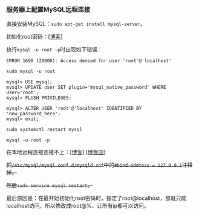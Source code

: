 ### 服务器上配置MySQL远程连接

直接安装MySQL：`sudo apt-get install mysql-server`。

初始化root密码：[[博客](https://linuxnightly.com/error-1698-28000-access-denied-for-user-rootlocalhost/)]

执行`mysql -u root -p`时出现如下错误：

```
ERROR 1698 (28000): Access denied for user 'root'@'localhost'
```

```shell
sudo mysql -u root
```

```
mysql> USE mysql;
mysql> UPDATE user SET plugin='mysql_native_password' WHERE User='root';
mysql> FLUSH PRIVILEGES;
```

```
mysql> ALTER USER 'root'@'localhost' IDENTIFIED BY 'new_password_here';
mysql> exit;
```

```shell
sudo systemctl restart mysql
```

```shell
mysql -u root -p
```

在本地远程连接连接不上：[[博客](https://tableplus.com/blog/2019/10/lost-connection-mysql-reading-initial-communication-package.html)] [[博客园](https://www.cnblogs.com/youqc/p/10476605.html)]

~~把`/etc/mysql/mysql.conf.d/mysqld.cnf`中的`#bind-address = 127.0.0.1`注释掉。~~

~~然后`sudo service mysql restart`。~~

最后原因是：在最开始初始化root密码时，指定了root@localhost，那就只能localhost访问，所以修改成root@%，让所有ip都可以访问。